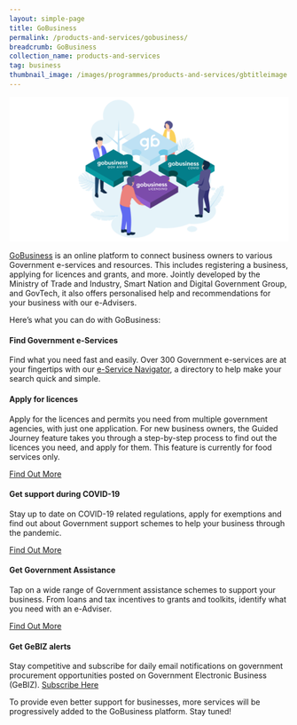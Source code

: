 ```yaml
---
layout: simple-page
title: GoBusiness
permalink: /products-and-services/gobusiness/
breadcrumb: GoBusiness
collection_name: products-and-services
tag: business
thumbnail_image: /images/programmes/products-and-services/gbtitleimage.png
---
```


![Smart Nation GoBusiness](/images/programmes/products-and-services/gbtitleimage.png)

[GoBusiness](https://www.gobusiness.gov.sg/) is an online platform to connect business owners to various Government e-services and resources. This includes registering a business, applying for licences and grants, and more. Jointly developed by the Ministry of Trade and Industry, Smart Nation and Digital Government Group, and GovTech, it also offers personalised help and recommendations for your business with our e-Advisers.
 
 
Here’s what you can do with GoBusiness:


#### **Find Government e-Services**
Find what you need fast and easily. Over 300 Government e-services are at your fingertips with our [e-Service Navigator](https://www.gobusiness.gov.sg/e-services/), a directory to help make your search quick and simple.


#### **Apply for licences**
Apply for the licences and permits you need from multiple government agencies, with just one application. For new business owners, the Guided Journey feature takes you through a step-by-step process to find out the licences you need, and apply for them. This feature is currently for food services only. 

[Find Out More](https://www.gobusiness.gov.sg/licences/)


#### **Get support during COVID-19**
Stay up to date on COVID-19 related regulations, apply for exemptions and find out about Government support schemes to help your business through the pandemic.
 
[Find Out More](https://www.gobusiness.gov.sg/covid/)

#### **Get Government Assistance**
Tap on a wide range of Government assistance schemes to support your business. From loans and tax incentives to grants and toolkits, identify what you need with an e-Adviser.

[Find Out More](https://www.gobusiness.gov.sg/gov-assist/)


#### **Get GeBIZ alerts**
Stay competitive and subscribe for daily email notifications on government procurement opportunities posted on Government Electronic Business (GeBIZ). [Subscribe Here](https://www.gobusiness.gov.sg/gebiz-alerts/)

To provide even better support for businesses, more services will be progressively added to the GoBusiness platform. Stay tuned!







